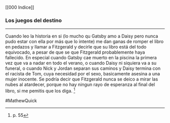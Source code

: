 [[000 Indice]]

### Los juegos del destino
---

Cuando leo la historia en si (lo mucho qu Gatsby amo a Daisy pero nunca pudo estar con ella por más que lo intente) me dan ganas de romper el libro en pedazos y llamar a Fitzgerald y decirle que su libro está del todo equivocado, a pesar de que se que Fitzgerald probablemente haya fallecido. En especial cuando Gatsby cae muerto en la piscina la primera vez que va a nadar en todo el verano, o cuando Daisy ni siquiera va a su funeral, o cuando Nick y Jordan separan sus caminos y Daisy termina con el racista de Tom, cuya necesidad por el sexo, basicamente asesina a una mujer inocente. Se podría decir que Fitzgerald nunca se deico a mirar las nubes al atardecer, porque no hay ningun rayo de esperanza al final del libro, si me pemitis que los diga. [^1]

#MathewQuick 

[^1]:p. 55